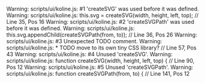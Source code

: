 Warning: scripts/ui/koline.js:  #1 'createSVG' was used before it was defined.
Warning: scripts/ui/koline.js:     this.svg = createSVG(width, height, left, top); // Line 35, Pos 16
Warning: scripts/ui/koline.js:  #2 'createSVGPath' was used before it was defined.
Warning: scripts/ui/koline.js:     this.svg.appendChild(createSVGPath(from, to)); // Line 36, Pos 26
Warning: scripts/ui/koline.js:  #3 Unexpected TODO comment.
Warning: scripts/ui/koline.js:     * TODO move to its own tiny CSS library? // Line 57, Pos 43
Warning: scripts/ui/koline.js:  #4 Unused 'createSVG'.
Warning: scripts/ui/koline.js:     function createSVG(width, height, left, top) { // Line 90, Pos 12
Warning: scripts/ui/koline.js:  #5 Unused 'createSVGPath'.
Warning: scripts/ui/koline.js:     function createSVGPath(from, to) { // Line 141, Pos 12
